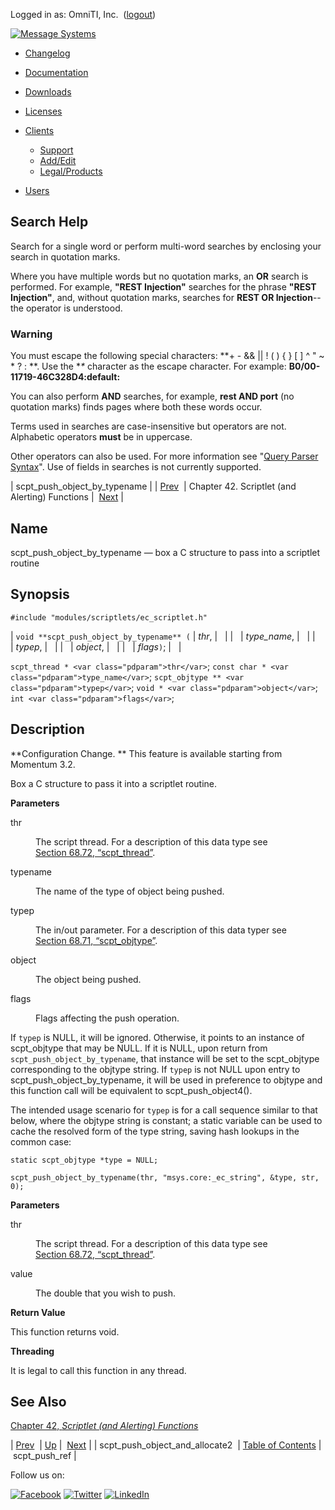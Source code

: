 Logged in as: OmniTI, Inc.  ([logout](https://support.messagesystems.com/logout.php))

[![Message Systems](https://support.messagesystems.com/images/ms-white205.png)](https://support.messagesystems.com/start.php) 

*   [Changelog](https://support.messagesystems.com/start.php?show=changelog)
*   [Documentation](https://support.messagesystems.com/docs/)
*   [Downloads](https://support.messagesystems.com/start.php)

*   [Licenses](https://support.messagesystems.com/license_summary.php)
*   <a href="">Clients</a>
    *   [Support](https://support.messagesystems.com/cs.php)
    *   [Add/Edit](https://support.messagesystems.com/edit_client.php)
    *   [Legal/Products](https://support.messagesystems.com/edit_products.php)
*   [Users](https://support.messagesystems.com/edit_customer.php)

## Search Help

Search for a single word or perform multi-word searches by enclosing your search in quotation marks.

Where you have multiple words but no quotation marks, an **OR** search is performed. For example, **"REST Injection"** searches for the phrase **"REST Injection"**, and, without quotation marks, searches for **REST OR Injection**--the operator is understood.

### Warning

You must escape the following special characters: **+ - && || ! ( ) { } [ ] ^ " ~ * ? : \**. Use the **\** character as the escape character. For example: **B0/00-11719-46C328D4\:default\:**

You can also perform **AND** searches, for example, **rest AND port** (no quotation marks) finds pages where both these words occur.

Terms used in searches are case-insensitive but operators are not. Alphabetic operators **must** be in uppercase.

Other operators can also be used. For more information see "[Query Parser Syntax](https://lucene.apache.org/core/old_versioned_docs/versions/3_0_0/queryparsersyntax.html)". Use of fields in searches is not currently supported.

| scpt_push_object_by_typename |
| [Prev](apis.scpt_push_object_and_allocate2.php)  | Chapter 42. Scriptlet (and Alerting) Functions |  [Next](apis.scpt_push_ref.php) |

<a name="apis.scpt_push_object_by_typename"></a>
## Name

scpt_push_object_by_typename — box a C structure to pass into a scriptlet routine

## Synopsis

`#include "modules/scriptlets/ec_scriptlet.h"`

| `void **scpt_push_object_by_typename** (` | <var class="pdparam">thr</var>, |   |
|   | <var class="pdparam">type_name</var>, |   |
|   | <var class="pdparam">typep</var>, |   |
|   | <var class="pdparam">object</var>, |   |
|   | <var class="pdparam">flags</var>`)`; |   |

`scpt_thread * <var class="pdparam">thr</var>`;
`const char * <var class="pdparam">type_name</var>`;
`scpt_objtype ** <var class="pdparam">typep</var>`;
`void * <var class="pdparam">object</var>`;
`int <var class="pdparam">flags</var>`;<a name="idp31874832"></a>
## Description

**Configuration Change. ** This feature is available starting from Momentum 3.2.

Box a C structure to pass it into a scriptlet routine.

**Parameters**

<dl class="variablelist">

<dt>thr</dt>

<dd>

The script thread. For a description of this data type see [Section 68.72, “scpt_thread”](structs.scpt_thread.php "68.72. scpt_thread").

</dd>

<dt>typename</dt>

<dd>

The name of the type of object being pushed.

</dd>

<dt>typep</dt>

<dd>

The in/out parameter. For a description of this data typer see [Section 68.71, “scpt_objtype”](structs.scpt_objtype.php "68.71. scpt_objtype").

</dd>

<dt>object</dt>

<dd>

The object being pushed.

</dd>

<dt>flags</dt>

<dd>

Flags affecting the push operation.

</dd>

</dl>

If `typep` is NULL, it will be ignored. Otherwise, it points to an instance of scpt_objtype that may be NULL. If it is NULL, upon return from `scpt_push_object_by_typename`, that instance will be set to the scpt_objtype corresponding to the objtype string. If `typep` is not NULL upon entry to scpt_push_object_by_typename, it will be used in preference to objtype and this function call will be equivalent to scpt_push_object4().

The intended usage scenario for `typep` is for a call sequence similar to that below, where the objtype string is constant; a static variable can be used to cache the resolved form of the type string, saving hash lookups in the common case:

```
static scpt_objtype *type = NULL;

scpt_push_object_by_typename(thr, "msys.core:_ec_string", &type, str, 0);
```
**Parameters**

<dl class="variablelist">

<dt>thr</dt>

<dd>

The script thread. For a description of this data type see [Section 68.72, “scpt_thread”](structs.scpt_thread.php "68.72. scpt_thread").

</dd>

<dt>value</dt>

<dd>

The double that you wish to push.

</dd>

</dl>

**Return Value**

This function returns void.

**Threading**

It is legal to call this function in any thread.

<a name="idp31901232"></a>
## See Also

[Chapter 42, *Scriptlet (and Alerting) Functions*](script.php "Chapter 42. Scriptlet (and Alerting) Functions") 

| [Prev](apis.scpt_push_object_and_allocate2.php)  | [Up](script.php) |  [Next](apis.scpt_push_ref.php) |
| scpt_push_object_and_allocate2  | [Table of Contents](index.php) |  scpt_push_ref |

Follow us on:

[![Facebook](https://support.messagesystems.com/images/icon-facebook.png)](http://www.facebook.com/messagesystems) [![Twitter](https://support.messagesystems.com/images/icon-twitter.png)](http://twitter.com/#!/MessageSystems) [![LinkedIn](https://support.messagesystems.com/images/icon-linkedin.png)](http://www.linkedin.com/company/message-systems)